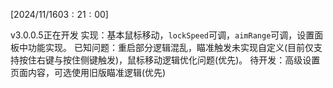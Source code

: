 $[2024/11/16 03:21:00]$

v3.0.0.5正在开发
实现：基本鼠标移动，`lockSpeed`可调，`aimRange`可调，设置面板中功能实现。
已知问题：重启部分逻辑混乱，瞄准触发未实现自定义(目前仅支持按住右键与按住侧键触发)，鼠标移动逻辑优化问题(优先)。
待开发：高级设置页面内容，可选使用旧版瞄准逻辑(优先)
